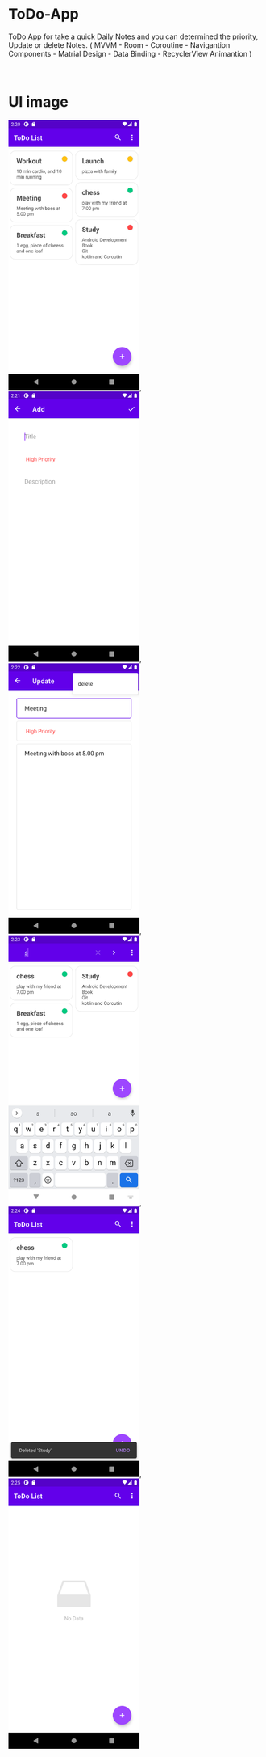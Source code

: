 # ToDo-App

 ToDo App for take a quick Daily Notes and you can determined the priority, Update or delete Notes.
( MVVM - Room - Coroutine - Navigantion Components - Matrial Design - Data Binding - RecyclerView Animantion )

<br/>

# UI image


<img src = "UI%20Image/ToDo%20List.png" width="260" heigh="400">,
<img src = "UI%20Image/Add.png" width="260" heigh="400">,
<img src = "UI%20Image/Update.png" width="260" heigh="400">,
<img src = "UI%20Image/Search.png" width="260" heigh="400">,
<img src = "UI%20Image/Delete.png" width="260" heigh="400">,
<img src = "UI%20Image/No%20Data.png" width="260" heigh="400">
